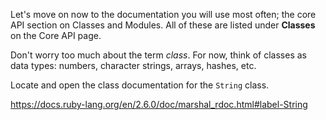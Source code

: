 Let's move on now to the documentation you will use most often; the core API section on Classes and Modules. All of these are listed under **Classes** on the Core API page.

Don't worry too much about the term *class*. For now, think of classes as data types: numbers, character strings, arrays, hashes, etc.

Locate and open the class documentation for the `String` class.

https://docs.ruby-lang.org/en/2.6.0/doc/marshal_rdoc.html#label-String